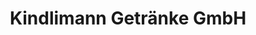 ---
title: "Kindlimann Getränke GmbH"
url: /wernetshausen/kindlimann-getraenke-gmbh/
shop: Supermarkt
---